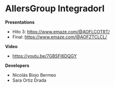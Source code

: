 # AllersGroup IntegradorI

**Presentations**

- Hito 3: https://www.emaze.com/@AOFLCOTRT/
- Final: https://www.emaze.com/@AOFZTCLCL/<br>

**Video**<br>
- https://youtu.be/7GBSFI6DQGY <br>


**Developers**<br>
- Nicolás Biojo Bermeo <br>
- Sara Ortiz Drada

